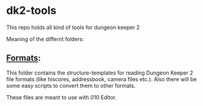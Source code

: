 # dk2-tools
This repo holds all kind of tools for dungeon keeper 2

Meaning of the differnt folders:

## <a href="/Formats">Formats</a>:
This folder contains the structure-templates for reading Dungeon Keeper 2 file formats (like hiscores, addressbook, camera files etc.). Also there will be some easy scripts to convert them to other formats.

These files are meant to use with 010 Editor.
